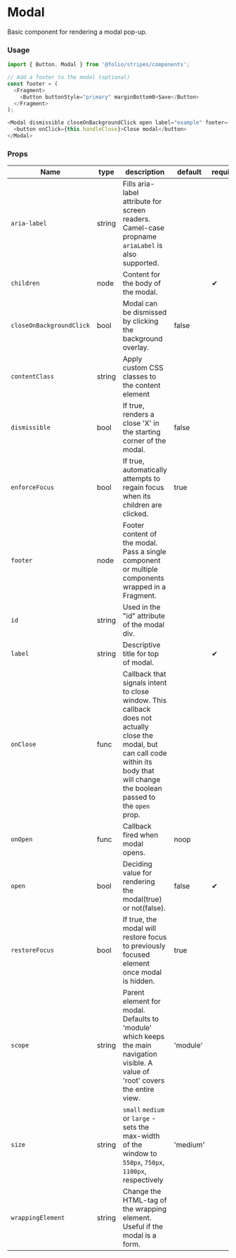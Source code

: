 # Modal
Basic component for rendering a modal pop-up.
### Usage

```js
import { Button, Modal } from '@folio/stripes/components';

// Add a footer to the modal (optional)
const footer = (
  <Fragment>
    <Button buttonStyle="primary" marginBottom0>Save</Button>
  </Fragment>
);

<Modal dismissible closeOnBackgroundClick open label="example" footer={footer}>
  <button onClick={this.handleClose}>Close modal</button>
</Modal>
```

### Props
Name | type | description | default | required
--- | --- | --- | --- | ---
`aria-label` | string | Fills aria-label attribute for screen readers. Camel-case propname `ariaLabel` is also supported.| |
`children` | node | Content for the body of the modal. | | &#10004;
`closeOnBackgroundClick` | bool | Modal can be dismissed by clicking the background overlay. | false |
`contentClass` | string | Apply custom CSS classes to the content element | |
`dismissible` | bool | If true, renders a close 'X' in the starting corner of the modal. | false |
`enforceFocus` | bool | If true, automatically attempts to regain focus when its children are clicked.  | true |
`footer` | node | Footer content of the modal. Pass a single component or multiple components wrapped in a Fragment. | |
`id` | string | Used in the "id" attribute of the modal div. | |
`label` | string | Descriptive title for top of modal. | | &#10004;
`onClose` | func | Callback that signals intent to close window. This callback does not actually close the modal, but can call code within its body that will change the boolean passed to the `open` prop. | |
`onOpen` | func | Callback fired when modal opens. | noop |
`open` | bool | Deciding value for rendering the modal(true) or not(false). | false | &#10004;
`restoreFocus` | bool | If true, the modal will restore focus to previously focused element once modal is hidden. | true |
`scope` | string | Parent element for modal. Defaults to 'module' which keeps the main navigation visible. A value of 'root' covers the entire view. | 'module' |
`size` | string | `small` `medium` or `large` - sets the max-width of the window to `550px`, `750px`, `1100px`, respectively | 'medium' | 
`wrappingElement` | string | Change the HTML-tag of the wrapping element. Useful if the modal is a form. | |
